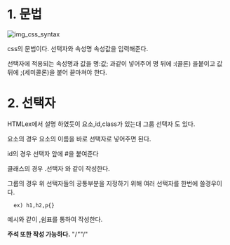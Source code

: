 # 1. 문법
![img_css_syntax](https://github.com/gy7559/Web/assets/62734041/65419530-2635-47fb-9ec0-1fb3badce051)

css의 문법이다.
선택자와 속성명 속성값을 입력해준다.

선택자에 적용되는 속성명과 값을 명:값; 과같이 넣어주어 
명 뒤에 :(콜론) 을붙이고 값 뒤에 ;(세미콜론)을 붙어 끝마쳐야 한다.     


# 2. 선택자 
HTMLex에서 설명 하였듯이 요소,id,class가 있는대 그룹 선택자 도 있다.

요소의 경우 요소의 이름을 바로 선택자로 넣어주면 된다.


id의 경우 선택자 앞에 #을 붙여준다


클래스의 경우 .선택자 와 같이 작성한다.



그룹의 경우 위 선택자들의 공통부분을 지정하기 위해 여러 선택자를 한번에 쓸경우이다.

      ex) h1,h2,p{}

예시와 같이 ,쉼표를 통하여 작성한다.


**주석 또한 작성 가능하다.**
"/*""*/"
